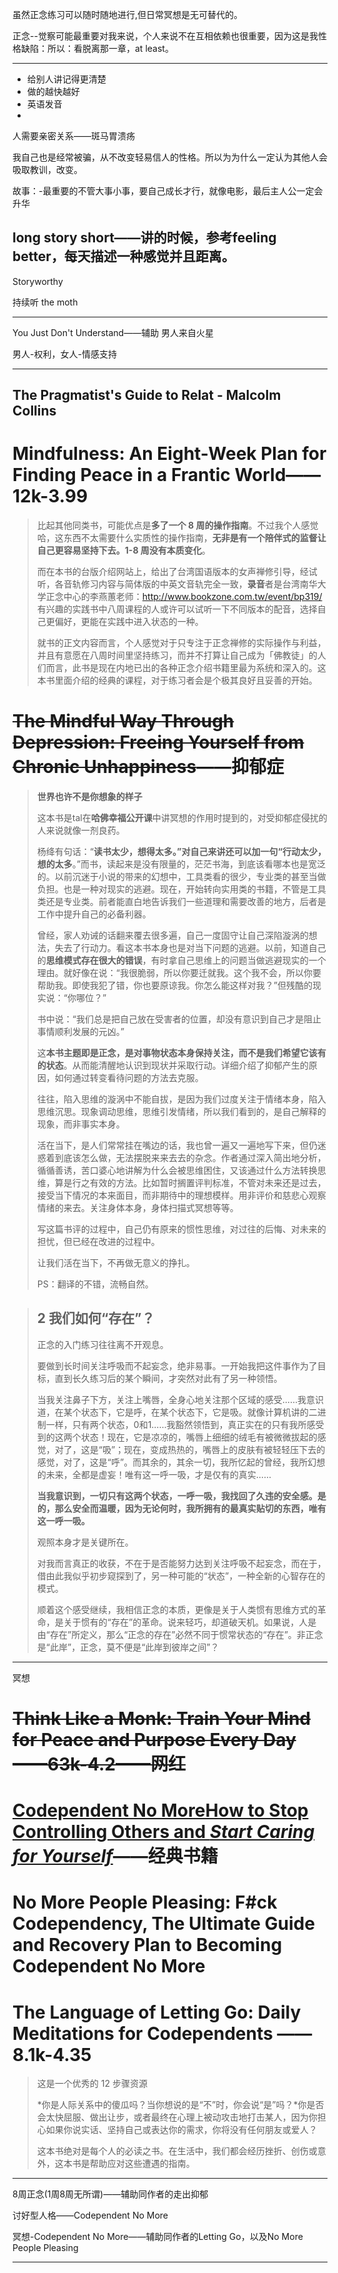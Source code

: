 虽然正念练习可以随时随地进行,但日常冥想是无可替代的。

正念--觉察可能最重要对我来说，个人来说不在互相依赖也很重要，因为这是我性格缺陷：所以：看脱离那一章，at least。

---

* 给别人讲记得更清楚
* 做的越快越好
* 英语发音
* 
  


人需要亲密关系——斑马胃溃疡

我自己也是经常被骗，从不改变轻易信人的性格。所以为为什么一定认为其他人会吸取教训，改变。



故事：-最重要的不管大事小事，要自己成长才行，就像电影，最后主人公一定会升华

## long story short——讲的时候，参考feeling better，每天描述一种感觉并且距离。

Storyworthy

持续听 the moth

---

You Just Don't Understand——辅助 男人来自火星

男人-权利，女人-情感支持

---



## The Pragmatist's Guide to Relat - Malcolm Collins

# Mindfulness: An Eight-Week Plan for Finding Peace in a Frantic World——12k-3.99

> 比起其他同类书，可能优点是**多了一个 8 周的操作指南**。不过我个人感觉哈，这东西不太需要什么实质性的操作指南，**无非是有一个陪伴式的监督让自己更容易坚持下去。1-8 周没有本质变化**。
>
> 而在本书的台版介绍网站上，给出了台湾国语版本的女声禅修引导，经试听，各音轨修习内容与简体版的中英文音轨完全一致，**录音**者是台湾南华大学正念中心的李燕蕙老师：http://www.bookzone.com.tw/event/bp319/
>有兴趣的实践书中八周课程的人或许可以试听一下不同版本的配音，选择自己更偏好，更能在实践中进入状态的一种。
> 
>就书的正文内容而言，个人感觉对于只专注于正念禅修的实际操作与利益，并且有意愿在八周时间里坚持练习，而并不打算让自己成为「佛教徒」的人们而言，此书是现在内地已出的各种正念介绍书籍里最为系统和深入的。这本书里面介绍的经典的课程，对于练习者会是个极其良好且妥善的开始。

# ~~The Mindful Way Through Depression: Freeing Yourself from Chronic Unhappiness~~——抑郁症

> **世界也许不是你想象的样子** 
>
> 这本书是tal在**哈佛幸福公开课**中讲冥想的作用时提到的，对受抑郁症侵扰的人来说就像一剂良药。
>
> 杨绛有句话：“**读书太少，想得太多。”对自己来讲还可以加一句“行动太少，想的太多**。”而书，读起来是没有限量的，茫茫书海，到底该看哪本也是宽泛的。以前沉迷于小说的带来的幻想中，工具类看的很少，专业类的甚至当做负担。也是一种对现实的逃避。现在，开始转向实用类的书籍，不管是工具类还是专业类。前者能直白地告诉我们一些道理和需要改善的地方，后者是工作中提升自己的必备利器。
>
> 曾经，家人劝诫的话翻来覆去很多遍，自己一度固守让自己深陷漩涡的想法，失去了行动力。看这本书本身也是对当下问题的逃避。以前，知道自己的**思维模式存在很大的错误**，有时拿自己思维上的问题当做逃避现实的一个理由。就好像在说：“我很脆弱，所以你要迁就我。这个我不会，所以你要帮助我。即使我犯了错，你也要原谅我。你怎么能这样对我？”但残酷的现实说：“你哪位？”
>
> 书中说：“我们总是把自己放在受害者的位置，却没有意识到自己才是阻止事情顺利发展的元凶。”
>
>
> 这**本书主题即是正念，是对事物状态本身保持关注，而不是我们希望它该有的状态**。从而能清醒地认识到现状并采取行动。详细介绍了抑郁产生的原因，如何通过转变看待问题的方法去克服。
>
> 往往，陷入思维的漩涡中不能自拔，是因为我们过度关注于情绪本身，陷入思维沉思。现象调动思维，思维引发情绪，所以我们看到的，是自己解释的现象，而非事实本身。
>
> 活在当下，是人们常常挂在嘴边的话，我也曾一遍又一遍地写下来，但仍迷惑着到底该怎么做，无法摆脱来来去去的杂念。作者通过深入简出地分析，循循善诱，苦口婆心地讲解为什么会被思维困住，又该通过什么方法转换思维，算是行之有效的方法。比如暂时搁置评判标准，不管对未来还是过去，接受当下情况的本来面目，而非期待中的理想模样。用非评价和慈悲心观察情绪的来去。关注身体本身，身体扫描式冥想等等。
>
> 写这篇书评的过程中，自己仍有原来的惯性思维，对过往的后悔、对未来的担忧，但已经在改进的过程中。
>
> 让我们活在当下，不再做无意义的挣扎。
>
> PS：翻译的不错，流畅自然。



> ## 2 我们如何“存在”？
>
> 正念的入门练习往往离不开观息。
>
> 要做到长时间关注呼吸而不起妄念，绝非易事。一开始我把这件事作为了目标，直到长久练习后的某个瞬间，才突然对此有了另一种领悟。
>
> 当我关注鼻子下方，关注上嘴唇，全身心地关注那个区域的感受……我意识道，在某个状态下，它是呼，在某个状态下，它是吸。就像计算机讲的二进制一样，只有两个状态，0和1……我豁然领悟到，真正实在的只有我所感受到的这两个状态！现在，它是凉凉的，嘴唇上细细的绒毛有被微微拔起的感觉，对了，这是“吸”；现在，变成热热的，嘴唇上的皮肤有被轻轻压下去的感觉，对了，这是“呼”。而其余的，其余一切，我所忆起的曾经，我所幻想的未来，全都是虚妄！唯有这一呼一吸，才是仅有的真实……
>
> **当我意识到，一切只有这两个状态，一呼一吸，我找回了久违的安全感。是的，那么安全而温暖，因为无论何时，我所拥有的最真实贴切的东西，唯有这一呼一吸。**
>
> 观照本身才是关键所在。
>
> 对我而言真正的收获，不在于是否能努力达到关注呼吸不起妄念，而在于，借由此我似乎初步窥探到了，另一种可能的“状态”，一种全新的心智存在的模式。
>
> 顺着这个感受继续，我相信正念的本质，更像是关于人类惯有思维方式的革命，是关于惯有的“存在”的革命。说来轻巧，却道破天机。如果说，人是由“存在”所定义，那么“正念的存在”必然不同于惯常状态的“存在”。非正念是“此岸”，正念，莫不便是“此岸到彼岸之间”？

---

冥想

# ~~Think Like a Monk: Train Your Mind for Peace and Purpose Every Day——63k-4.2——网红~~

# [Codependent No MoreHow to Stop Controlling Others and *Start Caring for Yourself*](https://www.goodreads.com/book/show/61865476-codependent-no-more?from_search=true&from_srp=true&qid=7VT4okEU2e&rank=1)——经典书籍

# No More People Pleasing: F#ck Codependency, The Ultimate Guide and Recovery Plan to Becoming Codependent No More

# The Language of Letting Go: Daily Meditations for Codependents ——8.1k-4.35

> 这是一个优秀的 12 步骤资源
>
> *你是人际关系中的傻瓜吗？当你想说的是“不”时，你会说“是”吗？*你是否会太快屈服、做出让步，或者最终在心理上被动攻击地打击某人，因为你担心如果你说实话、坚持自己或表达你的需求，你将没有任何朋友或爱人？
>
> 这本书绝对是每个人的必读之书。在生活中，我们都会经历挫折、创伤或意外，这本书是帮助应对这些遭遇的指南。

---

8周正念(1周8周无所谓)——辅助同作者的走出抑郁

讨好型人格——Codependent No More

冥想-Codependent No More——辅助同作者的Letting Go，以及No More People Pleasing

---

